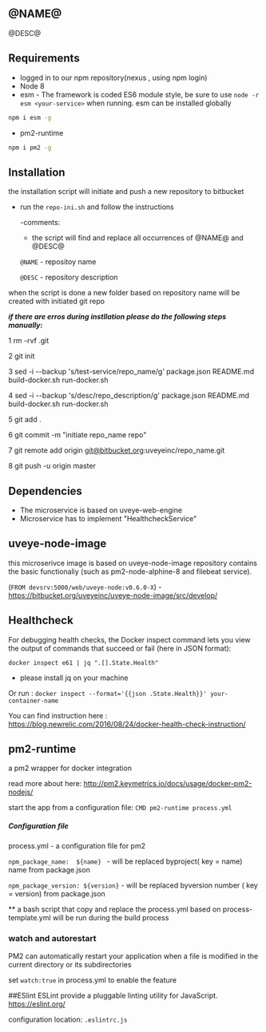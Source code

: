 ## @NAME@

@DESC@

## Requirements
* logged in to our npm repository(nexus , using npm login)
* Node 8
* esm - The framework is coded ES6 module style, be sure to use `node -r esm <your-service>` when running. esm can be installed globally

```bash
npm i esm -g
```

* pm2-runtime

```bash
npm i pm2 -g
```

## Installation

the installation script will initiate and push a new repository to bitbucket

- run the `repo-ini.sh` and follow the instructions 

   -comments: 


    * the script will find and replace all occurrences  of @NAME@ and @DESC@
    
    `@NAME` - repositoy name

    `@DESC` - repository description 
   
when the script is done a new folder based on repository name will be created with initiated git repo

***if there are erros during instllation please do the following steps manually:***

1 rm -rvf .git

2 git init

3 sed -i --backup 's/test-service/repo_name/g' package.json README.md build-docker.sh run-docker.sh

4 sed -i --backup 's/desc/repo_description/g' package.json README.md build-docker.sh run-docker.sh

5 git add .

6 git commit -m "initiate repo_name repo"

7 git remote add origin git@bitbucket.org:uveyeinc/repo_name.git

8 git push -u origin master



## Dependencies
- The microservice is based on uveye-web-engine 
- Microservice has to implement "HealthcheckService" 

## uveye-node-image
this microserivce image is based on uveye-node-image repository contains the basic functionaliy (such as pm2-node-alphine-8 and filebeat service).

(`FROM devsrv:5000/web/uveye-node:v0.6.0-X`) -
https://bitbucket.org/uveyeinc/uveye-node-image/src/develop/
## Healthcheck

For debugging health checks, the Docker inspect command lets you view the output of commands that succeed or fail (here in JSON format):

```docker inspect e61 | jq ".[].State.Health" ```
* please install jq on your machine

Or run :
```docker inspect --format='{{json .State.Health}}' your-container-name```

You can find instruction here :
https://blog.newrelic.com/2016/08/24/docker-health-check-instruction/


## pm2-runtime

a pm2 wrapper for docker integration

read more about here:
http://pm2.keymetrics.io/docs/usage/docker-pm2-nodejs/ 

start the app from a configuration file:
```CMD pm2-runtime process.yml```

##### Configuration file

process.yml - a configuration file for pm2 

```npm_package_name:  ${name} ```  - will be replaced byproject( key = name) name from package.json

``` npm_package_version: ${version} ``` - will be replaced byversion number ( key = version)  from package.json

** a bash script that copy and replace the process.yml based on process-template.yml will be run during the build process


### watch and autorestart
PM2 can automatically restart your application when a file is modified in the current directory or its subdirectories

set ```watch:true``` in process.yml to enable the feature 




##ESlint
ESLint provide a pluggable linting utility for JavaScript. 
https://eslint.org/ 

configuration location:
``` .eslintrc.js ```
